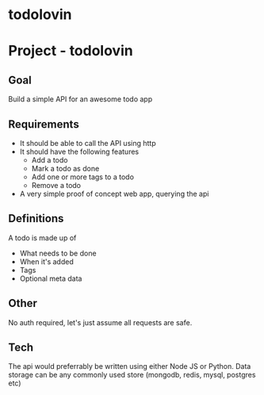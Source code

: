 todolovin
=========

Project - todolovin
===================

Goal
-----
Build a simple API for an awesome todo app

Requirements
------

* It should be able to call the API using http
* It should have the following features
	* Add a todo
	* Mark a todo as done
	* Add one or more tags to a todo
	* Remove a todo
* A very simple proof of concept web app, querying the api

Definitions
------------
A todo is made up of

* What needs to be done
* When it's added
* Tags
* Optional meta data

Other
-------
No auth required, let's just assume all requests are safe.

Tech
-------
The api would preferrably be written using either Node JS or Python. Data storage can be any commonly used store (mongodb, redis, mysql, postgres etc)